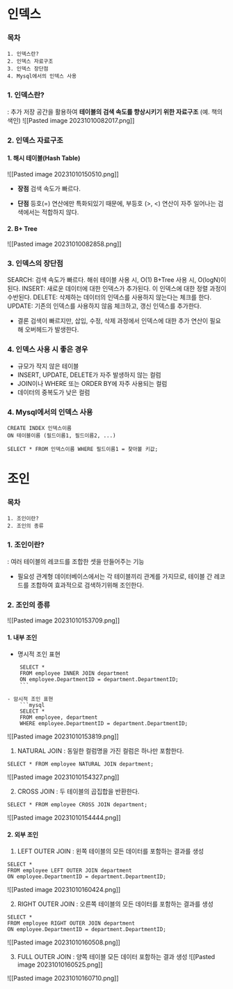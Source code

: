 
# 인덱스
### 목차

```
1. 인덱스란?
2. 인덱스 자료구조
3. 인덱스 장단점
4. Mysql에서의 인덱스 사용
```


### 1. 인덱스란?

: 추가 저장 공간을 활용하여 **테이블의 검색 속도를 향상시키기 위한 자료구조** 
(예. 책의 색인)
![[Pasted image 20231010082017.png]]

### 2. 인덱스 **자료구조**
#### 1. 해시 테이블(Hash Table)
![[Pasted image 20231010150510.png]]
* **장점**
검색 속도가 빠르다.

*  **단점**
등호(=) 연산에만 특화되있기 때문에, 부등호 (>, <) 연산이 자주 일어나는 검색에서는 적합하지 않다.

#### 2. B+ Tree
![[Pasted image 20231010082858.png]]

### 3. 인덱스의 장단점

SEARCH: 검색 속도가 빠르다. 해쉬 테이블 사용 시, O(1) B+Tree 사용 시, O(logN)이 된다.
INSERT: 새로운 데이터에 대한 인덱스가 추가된다. 이 인덱스에 대한 정렬 과정이 수반된다.
DELETE:  삭제하는 데이터의 인덱스를 사용하지 않는다는 체크를 한다.
UPDATE: 기존의 인덱스를 사용하지 않음 체크하고, 갱신 인덱스를 추가한다.

* 결론
검색이 빠르지만, 삽입, 수정, 삭제 과정에서 인덱스에 대한 추가 연산이 필요해 오버헤드가 발생한다.

### 4. 인덱스 사용 시 좋은 경우

- 규모가 작지 않은 테이블
- INSERT, UPDATE, DELETE가 자주 발생하지 않는 컬럼
- JOIN이나 WHERE 또는 ORDER BY에 자주 사용되는 컬럼
- 데이터의 중복도가 낮은 컬럼

### 4. Mysql에서의 인덱스 사용

```mysql
CREATE INDEX 인덱스이름
ON 테이블이름 (필드이름1, 필드이름2, ...)

SELECT * FROM 인덱스이름 WHERE 필드이름1 = 찾아볼 키값;
```


# 조인

### 목차

```
1. 조인이란?
2. 조인의 종류
```


### 1. 조인이란?
: 여러 테이블의 레코드를 조합한 셋을 만들어주는 기능

* 필요성
관계형 데이터베이스에서는 각 테이블끼리 관계를 가지므로, 테이블 간 레코드를 조합하여 효과적으로 검색하기위해 조인한다.

### 2. 조인의 종류

![[Pasted image 20231010153709.png]]

#### 1. 내부 조인

* 명시적 조인 표현
```mysql
	SELECT *
    FROM employee INNER JOIN department
    ON employee.DepartmentID = department.DepartmentID;
    ```

- 암시적 조인 표현
    ```mysql
    SELECT *
    FROM employee, department
    WHERE employee.DepartmentID = department.DepartmentID;
```
![[Pasted image 20231010153819.png]]

1. NATURAL JOIN
: 동일한 컬럼명을 가진 컬럼은 하나만 포함한다.
```mysql
SELECT * FROM employee NATURAL JOIN department;
```
![[Pasted image 20231010154327.png]]

2. CROSS JOIN
: 두 테이블의 곱집합을 반환한다.
```mysql
SELECT * FROM employee CROSS JOIN department;
```
![[Pasted image 20231010154444.png]]

#### 2. 외부 조인

1. LEFT OUTER JOIN
: 왼쪽 테이블의 모든 데이터를 포함하는 결과를 생성
```MYSQL
SELECT *
FROM employee LEFT OUTER JOIN department
ON employee.DepartmentID = department.DepartmentID;
```
![[Pasted image 20231010160424.png]]

2. RIGHT OUTER JOIN
: 오른쪽 테이블의 모든 데이터를 포함하는 결과를 생성
```MYSQL
SELECT *
FROM employee RIGHT OUTER JOIN department
ON employee.DepartmentID = department.DepartmentID;
```
![[Pasted image 20231010160508.png]]

3. FULL OUTER JOIN
: 양쪽 테이블 모든 데이터 포함하는 결과 생성
![[Pasted image 20231010160525.png]]


![[Pasted image 20231010160710.png]]
